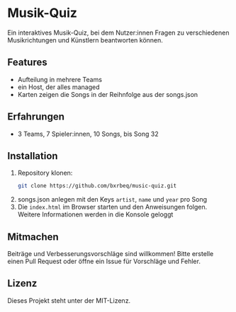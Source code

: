 # Musik-Quiz

Ein interaktives Musik-Quiz, bei dem Nutzer:innen Fragen zu verschiedenen Musikrichtungen und Künstlern beantworten können.

## Features

- Aufteilung in mehrere Teams
- ein Host, der alles managed
- Karten zeigen die Songs in der Reihnfolge aus der songs.json

## Erfahrungen

 - 3 Teams, 7 Spieler:innen, 10 Songs, bis Song 32

## Installation

1. Repository klonen:
    ```bash
    git clone https://github.com/bxrbeq/music-quiz.git
    ```
2. songs.json anlegen mit den Keys `artist`, `name` und `year` pro Song
3. Die `index.html` im Browser starten und den Anweisungen folgen. Weitere Informationen werden in die Konsole geloggt

## Mitmachen

Beiträge und Verbesserungsvorschläge sind willkommen! Bitte erstelle einen Pull Request oder öffne ein Issue für Vorschläge und Fehler.

## Lizenz

Dieses Projekt steht unter der MIT-Lizenz.